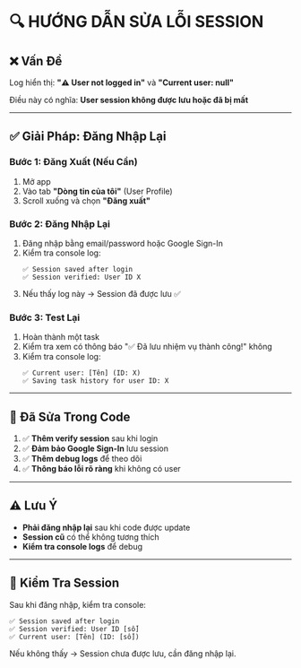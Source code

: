 # 🔍 HƯỚNG DẪN SỬA LỖI SESSION

## ❌ Vấn Đề

Log hiển thị: **"⚠️ User not logged in"** và **"Current user: null"**

Điều này có nghĩa: **User session không được lưu hoặc đã bị mất**

---

## ✅ Giải Pháp: Đăng Nhập Lại

### **Bước 1: Đăng Xuất (Nếu Cần)**

1. Mở app
2. Vào tab **"Dòng tin của tôi"** (User Profile)
3. Scroll xuống và chọn **"Đăng xuất"**

### **Bước 2: Đăng Nhập Lại**

1. Đăng nhập bằng email/password hoặc Google Sign-In
2. Kiểm tra console log:
   ```
   ✅ Session saved after login
   ✅ Session verified: User ID X
   ```
3. Nếu thấy log này → Session đã được lưu ✅

### **Bước 3: Test Lại**

1. Hoàn thành một task
2. Kiểm tra xem có thông báo "✅ Đã lưu nhiệm vụ thành công!" không
3. Kiểm tra console log:
   ```
   ✅ Current user: [Tên] (ID: X)
   ✅ Saving task history for user ID: X
   ```

---

## 🔧 Đã Sửa Trong Code

1. ✅ **Thêm verify session** sau khi login
2. ✅ **Đảm bảo Google Sign-In** lưu session
3. ✅ **Thêm debug logs** để theo dõi
4. ✅ **Thông báo lỗi rõ ràng** khi không có user

---

## ⚠️ Lưu Ý

- **Phải đăng nhập lại** sau khi code được update
- **Session cũ** có thể không tương thích
- **Kiểm tra console logs** để debug

---

## 🧪 Kiểm Tra Session

Sau khi đăng nhập, kiểm tra console:

```
✅ Session saved after login
✅ Session verified: User ID [số]
✅ Current user: [Tên] (ID: [số])
```

Nếu không thấy → Session chưa được lưu, cần đăng nhập lại.

